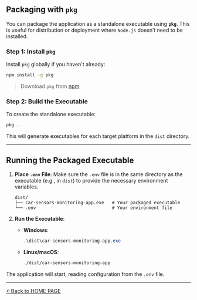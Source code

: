 
## Packaging with `pkg`

You can package the application as a standalone executable using **`pkg`**. This is useful for distribution or deployment where `Node.js` doesn’t need to be installed.

### Step 1: Install `pkg`

Install `pkg` globally if you haven't already:

```bash
npm install -g pkg
```

> Download `pkg` from [npm](https://www.npmjs.com/package/pkg).

### Step 2: Build the Executable

To create the standalone executable:

```bash
pkg .
```

This will generate executables for each target platform in the `dist` directory.

---

## Running the Packaged Executable

1. **Place `.env` File**: Make sure the `.env` file is in the same directory as the executable (e.g., in `dist`) to provide the necessary environment variables.

   ```plaintext
   dist/
   ├── car-sensors-monitoring-app.exe   # Your packaged executable
   └── .env                             # Your environment file
   ```

2. **Run the Executable**:

   - **Windows**:

     ```powershell
     .\dist\car-sensors-monitoring-app.exe
     ```

   - **Linux/macOS**:
     ```bash
     ./dist/car-sensors-monitoring-app
     ```

The application will start, reading configuration from the `.env` file.

---

[<-Back to HOME PAGE](../tutorial.md)